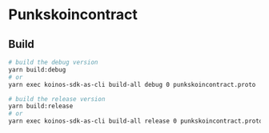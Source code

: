 # Punkskoincontract

## Build

```sh
# build the debug version
yarn build:debug
# or
yarn exec koinos-sdk-as-cli build-all debug 0 punkskoincontract.proto

# build the release version
yarn build:release
# or
yarn exec koinos-sdk-as-cli build-all release 0 punkskoincontract.proto
```


